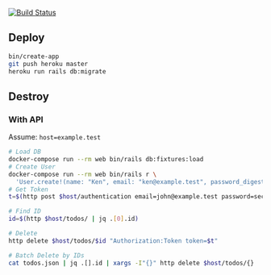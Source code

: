 [![Build Status](https://travis-ci.org/ksoda/todo-app.svg?branch=master)](https://travis-ci.org/ksoda/todo-app)

## Deploy

```sh
bin/create-app
git push heroku master
heroku run rails db:migrate
```

## Destroy

### With API

Assume: `host=example.test`

```sh
# Load DB
docker-compose run --rm web bin/rails db:fixtures:load
# Create User
docker-compose run --rm web bin/rails r \
  'User.create!(name: "Ken", email: "ken@example.test", password_digest: BCrypt::Password.create("secret", cost: 1))'
# Get Token
t=$(http post $host/authentication email=john@example.test password=secret | jq -r .token)

# Find ID
id=$(http $host/todos/ | jq .[0].id)

# Delete
http delete $host/todos/$id "Authorization:Token token=$t"
```

```sh
# Batch Delete by IDs
cat todos.json | jq .[].id | xargs -I"{}" http delete $host/todos/{}
```
